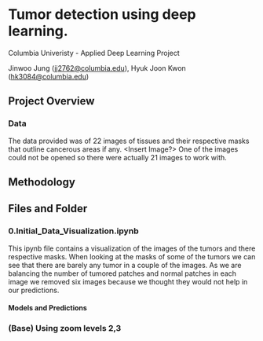 # Tumor detection using deep learning. 

Columbia Univeristy - Applied Deep Learning Project

Jinwoo Jung (jj2762@columbia.edu), Hyuk Joon Kwon (hk3084@columbia.edu)

## Project Overview


### Data

The data provided was of 22 images of tissues and their respective masks that outline cancerous areas if any. <Insert Image?> One of the images could not be opened so there were actually 21 images to work with. 

## Methodology


## Files and Folder

### 0.Initial_Data_Visualization.ipynb

This ipynb file contains a visualization of the images of the tumors and there respective masks. When looking at the masks of some of the tumors we can see that there are barely any tumor in a couple of the images. As we are balancing the number of tumored patches and normal patches in each image we removed six images because we thought they would not help in our predictions.

#### Models and Predictions

### (Base) Using zoom levels 2,3

 
